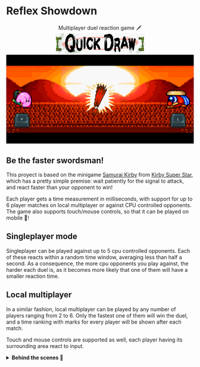 # Reflex Showdown

<p align=center>
    Multiplayer duel reaction game 🗡️
    <br>
    <img src=".readme/banner.png" alt="Logo"/>
    <img src="src/res/screenshot.png" alt="Game screenshot">
</p>

## Be the faster swordsman!

This proyect is based on the minigame [Samurai Kirby](https://kirby.fandom.com/wiki/Samurai_Kirby) from [Kirby Super Star](https://en.wikipedia.org/wiki/Kirby_Super_Star), which has a pretty simple premise: wait patiently for the signal to attack, and react faster than your opponent to win!

Each player gets a time measurement in milliseconds, with support for up to 6 player matches on local multiplayer or against CPU controlled opponents. The game also supports touch/mouse controls, so that it can be played on mobile 📱!

## Singleplayer mode

Singleplayer can be played against up to 5 cpu controlled opponents. Each of these reacts within a random time window, averaging less than half a second. As a consequence, the more cpu opponents you play against, the harder each duel is, as it becomes more likely that one of them will have a smaller reaction time.

## Local multiplayer

In a similar fashion, local multiplayer can be played by any number of players ranging from 2 to 6. Only the fastest one of them will win the duel, and a time ranking with marks for every player will be shown after each match.

Touch and mouse controls are supported as well, each player having its surrounding area react to input.

<details>
<summary><b>Behind the scenes 🎥</b></summary>
Having played the original game in my childhood, one night on christmas 2019 while hanging out with friends we saw Kirby Super Star was available on the Nintendo Switch Online service. We were puzzled to find out that Samurai Kirby worked kinda well as a party game, but was of course lacking features to support that, so I set out to make a simple browser clone of it!
 <br> <br>
However, as the new year came around, so did my finals, and what little code I stubbed on this repo stagnated here collecting dust. Now, over 3 years later, here stands a finished and improved version! 
</details>





